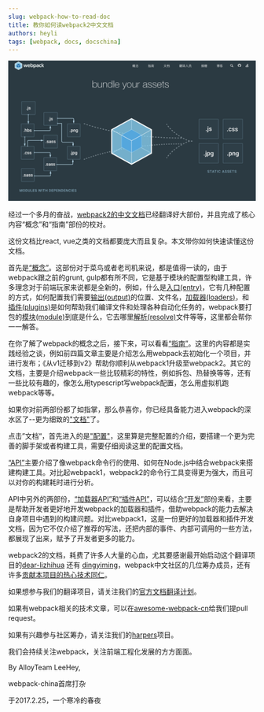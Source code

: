 ```yaml
---
slug: webpack-how-to-read-doc
title: 教你如何读webpack2中文文档
authors: heyli
tags: [webpack, docs, docschina]
---
```


![](./1.png)


经过一个多月的奋战，[webpack2的中文文档](https://doc.webpack-china.org/)已经翻译好大部份，并且完成了核心内容“概念”和“指南”部份的校对。

这份文档比react, vue之类的文档都要庞大而且复杂。本文带你如何快速读懂这份文档。

首先是[“概念”](https://doc.webpack-china.org/concepts/)。这部份对于菜鸟或者老司机来说，都是值得一读的，由于webpack跟之前的grunt, gulp都有所不同，它是基于模块的配置型构建工具，许多理念对于前端玩家来说都是全新的，例如，什么是[入口(entry)](https://doc.webpack-china.org/concepts/entry-points/)，它有几种配置的方式，如何配置我们需要[输出(output)](https://doc.webpack-china.org/concepts/output/)的位置、文件名，[加载器(loaders)](https://doc.webpack-china.org/concepts/loaders/)，和[插件(plugins)](https://doc.webpack-china.org/concepts/plugins/)是如何帮助我们编译文件和处理各种自动化任务的，webpack要打包的[模块(module)](https://doc.webpack-china.org/concepts/modules/)到底是什么，它去哪里[解析(resolve)](https://doc.webpack-china.org/concepts/module-resolution/)文件等等，这里都会帮你一一解答。

在你了解了webpack的概念之后，接下来，可以看看[“指南”](https://doc.webpack-china.org/guides/)。这里的内容都是实践经验之谈，例如前四篇文章主要是介绍怎么用webpack去初始化一个项目，并进行发布；《从v1迁移到v2》帮助你顺利从webpack1升级至webpack2。其它的文档，主要是介绍webpack一些比较精彩的特性，例如拆包、热替换等等，还有一些比较有趣的，像怎么用typescript写webpack配置，怎么用虚拟机跑webpack等等。

如果你对前两部份都了如指掌，那么恭喜你，你已经具备能力进入webpack的深水区了--更为细致的["文档"](https://doc.webpack-china.org/configuration/)了。

点击”文档“，首先进入的是["配置"](https://doc.webpack-china.org/configuration/)，这里算是完整配置的介绍，要搭建一个更为完善的脚手架或者构建工具，需要仔细阅读这里的配置文档。

[“API”](https://doc.webpack-china.org/api/)主要介绍了像webpack命令行的使用、如何在Node.js中结合webpack来搭建构建工具。对比起webpack1，webpack2的命令行工具变得更为强大，而且可以对你的构建耗时进行分析。

API中另外的两部份，[“加载器API”](https://doc.webpack-china.org/api/loaders/)和[“插件API”](https://doc.webpack-china.org/api/plugins/)，可以结合[“开发”](https://doc.webpack-china.org/development/)部份来看，主要是帮助开发者更好地开发webpack的加载器和插件，借助webpack的能力去解决自身项目中遇到的构建问题。对比webpack1，这是一份更好的加载器和插件开发文档，因为它不仅介绍了推荐的写法，还把内部的事件、内部可调用的一些方法，都展现了出来，赋予了开发者更多的能力。

webpack2的文档，耗费了许多人大量的心血，尤其要感谢最开始启动这个翻译项目的[dear-lizhihua](https://github.com/dear-lizhihua) 还有 [dingyiming](https://github.com/dingyiming)，webpack中文社区的几位筹办成员，还有许多[贡献本项目的热心技术同仁](https://doc.webpack-china.org/about)。

如果想参与我们的翻译项目，请关注我们的[官方文档翻译计划](https://github.com/webpack-china/webpack.js.org)。

如果有webpack相关的技术文章，可以在[awesome-webpack-cn](https://github.com/webpack-china/awesome-webpack-cn)给我们提pull request。

如果有兴趣参与社区筹办，请关注我们的[harpers](https://github.com/webpack-china/harpers)项目。

我们会持续关注webpack，关注前端工程化发展的方方面面。


By AlloyTeam LeeHey, 

webpack-china首席打杂

于2017.2.25，一个寒冷的春夜
